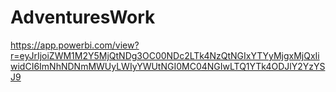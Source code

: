 # AdventuresWork
https://app.powerbi.com/view?r=eyJrIjoiZWM1M2Y5MjQtNDg3OC00NDc2LTk4NzQtNGIxYTYyMjgxMjQxIiwidCI6ImNhNDNmMWUyLWIyYWUtNGI0MC04NGIwLTQ1YTk4ODJlY2YzYSJ9
